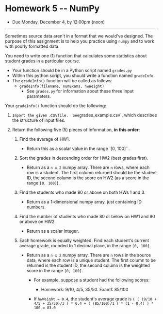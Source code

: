 # Homework 5 -- NumPy

- Due Monday, December 4, by 12:00pm (noon)

--- 

Sometimes source data aren't in a format that we would've designed.  The purpose of this assignment is to help you practice using `numpy` and to work with poorly formatted data.


You need to write one (1) function that calculates some statistics about student grades in a particular course.

- Your function should be in a Python script named `grades.py` 
- Within this python script, you should write a function named `gradeInfo`
- The `gradeInfo()` function will be called as follows: 
    - `gradeInfo(filename, numExams, hwWeight)`
        - See `grades.py` for information about these three input parameters.

Your `gradeInfo()` function should do the following:

1. `Import the given `.csv` file.  See `grades_example.csv`, which describes the structure of input files.

2. Return the following five (5) pieces of information, **in this order**:
    1. Find the average of HW1. 
        - Return this as a scalar value in the range `[0, 100]``.

    1. Sort the grades in descending order for HW2 (best grades first). 
        - Return as a `n x 2` numpy array.  There are `n` rows, where each row is a student.  The first column returned should be the student ID, the second column is the score on HW2 (as a score in the range `[0, 100]`).
	
    1. Find the students who made 90 or above on both HWs 1 and 3. 
        - Return as a 1-dimensional numpy array, just containing ID numbers.

    1. Find the number of students who made 80 or below on HW1 and 90 or above on HW2. 
        - Return as a scalar integer.
	
    1. Each homework is equally weighted.  Find each student's current average grade, rounded to 1 decimal place, in the range `[0, 100]`. 
        - Return as a `n x 2` numpy array.  There are `n` rows in the source data, where each row is a unique student.  The first column to be returned is the student ID, the second column is the weighted score in the range `[0, 100]`.
            - For example, suppose a student had the following scores: 
                - Homework:  9/10, 4/5, 35/50.  Exam1:	85/100 
		
            - If `hwWeight = 0.4`, the student's average grade is
				`( ( (9/10 + 4/5 + 35/50)/3 ) * 0.4 + ( (85/100)/1 ) * (1 - 0.4) ) * 100 = 83.0`
	



	



	
	
